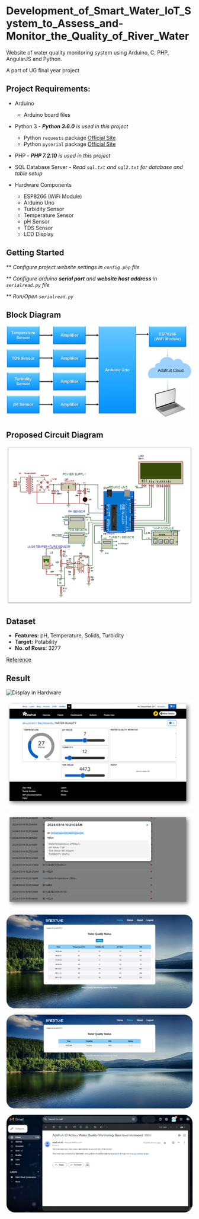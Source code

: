 # Development_of_Smart_Water_IoT_System_to_Assess_and-Monitor_the_Quality_of_River_Water

Website of water quality monitoring system using Arduino, C, PHP, AngularJS and Python.

A part of UG final year project


## Project Requirements:
* Arduino 
    * Arduino board files
    
* Python 3 - _**Python 3.6.0** is used in this project_
    * Python ```requests``` package [Official Site](http://docs.python-requests.org/en/v2.7.0/user/install/)
    * Python ```pyserial``` package [Official Site](https://pyserial.readthedocs.io/en/latest/pyserial.html)
    
* PHP - _**PHP 7.2.10** is used in this project_

* SQL Database Server - _Read ```sql.txt``` and ```sql2.txt``` for database and table setup_

* Hardware Components
    * ESP8266 (WiFi Module)
    * Arduino Uno
    * Turbidity Sensor
    * Temperature Sensor
    * pH Sensor
    * TDS Sensor
    * LCD Display


## Getting Started
** _Configure project website settings in ```config.php``` file_

** _Configure arduino **serial port** and **website host address** in ```serialread.py``` file_

** _Run/Open ```serialread.py```_


## Block Diagram

![Block Diagram](https://github.com/Dreamfyre23/Development_of_Smart_Water_IoT_System_to_Assess_and-Monitor_the_Quality_of_River_Water/blob/main/Images/Picture%202.png)


## Proposed Circuit Diagram

![Proposed Circuit Diagram](https://github.com/Dreamfyre23/Development_of_Smart_Water_IoT_System_to_Assess_and-Monitor_the_Quality_of_River_Water/blob/main/Images/Picture%201.png)


## Dataset
* **Features:** pH, Temperature, Solids, Turbidity
* **Target:** Potability
* **No. of Rows:** 3277

[Reference](https://www.kaggle.com/datasets/uom190346a/water-quality-and-potability)


## Result

![Display in Hardware](https://github.com/Dreamfyre23/Development_of_Smart_Water_IoT_System_to_Assess_and-Monitor_the_Quality_of_River_Water/blob/main/Images/Picture%208.png)

![Adafruit Dashboard](https://github.com/Dreamfyre23/Development_of_Smart_Water_IoT_System_to_Assess_and-Monitor_the_Quality_of_River_Water/blob/main/Images/Picture%207.png)

![Live Data taken from Arjuna River](https://github.com/Dreamfyre23/Development_of_Smart_Water_IoT_System_to_Assess_and-Monitor_the_Quality_of_River_Water/blob/main/Images/Picture%203.png)

![WebPage 1](https://github.com/Dreamfyre23/Development_of_Smart_Water_IoT_System_to_Assess_and-Monitor_the_Quality_of_River_Water/blob/main/Images/Picture%204.png)

![WebPage 2](https://github.com/Dreamfyre23/Development_of_Smart_Water_IoT_System_to_Assess_and-Monitor_the_Quality_of_River_Water/blob/main/Images/Picture%205.png)

![Email Alert](https://github.com/Dreamfyre23/Development_of_Smart_Water_IoT_System_to_Assess_and-Monitor_the_Quality_of_River_Water/blob/main/Images/Picture%206.png)
